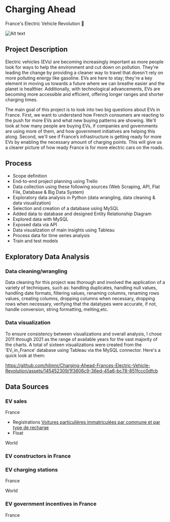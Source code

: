# Charging Ahead
France's Electric Vehicle Revolution 🔋

![Alt text](https://github.com/hilmnr/Charging-Ahead-Frances-Electric-Vehicle-Revolution/assets/145452309/b0e3068a-fd01-40f9-bbad-22ba92928917)

## Project Description 
Electric vehicles (EVs) are becoming increasingly important as more people look for ways to help the environment and cut down on pollution. They're leading the change by providing a cleaner way to travel that doesn't rely on more polluting energy like gasoline. EVs are here to stay; they're a key element in moving us towards a future where we can breathe easier and the planet is healthier. Additionally, with technological advancements, EVs are becoming more accessible and efficient, offering longer ranges and shorter charging times.

The main goal of this project is to look into two big questions about EVs in France. First, we want to understand how French consumers are reacting to the push for more EVs and what new buying patterns are showing. We'll look at how many people are buying EVs, if companies and governments are using more of them, and how government initiatives are helping this along. Second, we'll see if France’s infrastructure is getting ready for more EVs by enabling the necessary amount of charging points. This will give us a clearer picture of how ready France is for more electric cars on the roads.

## Process
- Scope definition 
- End-to-end project planning using Trello
- Data collection using these following sources (Web Scraping, API, Flat File, Database & Big Data System)
- Exploratory data analysis in Python (data wrangling, data cleaning & data visualization)
- Selection and creation of a database using MySQL
- Added data to database and designed Entity Relationship Diagram
- Explored data with MySQL
- Exposed data via API
- Data visualization of main insights using Tableau
- Process data for time series analysis
- Train and test models


## Exploratory Data Analysis
### Data cleaning/wrangling
Data cleaning for this project was thorough and involved the application of a variety of techniques, such as: handling duplicates, handling null values, handling date formats, filtering values, renaming columns, renaming rows values, creating columns, dropping columns when necessary, dropping rows when necessary, verifying that the datatypes were accurate, if not, handle conversion, string formatting, melting,etc.

### Data visualization
To ensure consistency between visualizations and overall analysis, I chose 2011 through 2021 as the range of available years for the vast majority of the charts.
A total of sixteen visualizations were created from the ‘EV_in_France’ database using Tableau via the MySQL connector. Here's a quick look at them:


https://github.com/hilmnr/Charging-Ahead-Frances-Electric-Vehicle-Revolution/assets/145452309/1f3606c9-36ed-45a6-bc78-851fccc0dfcb




## Data Sources


### EV sales 
France
- Registrations [Voitures particulières immatriculées par commune et par type de recharge](https://opendata.agenceore.fr/explore/dataset/voitures-par-commune-par-energie/information/)
- Float
  
World
### EV constructors in France


### EV charging stations 
France

World

### EV government incentives in France
France
